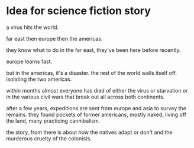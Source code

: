 # Idea for science fiction story
a virus hits the world.

far east then europe then the americas.

they know what to do in the far east, they've been here before recently.

europe learns fast.

but in the americas, it's a disaster. the rest of the world walls itself off. isolating the two americas.

within months almost everyone has died of either the virus or starvation or in the various civil wars that break out all across both continents.

after a few years, expeditions are sent from europe and asia to survey the remains. they found pockets of former americans, mostly naked, living off the land, many practicing cannibalism.

the story, from there is about how the natives adapt or don't and the murderous cruelty of the colonists.

